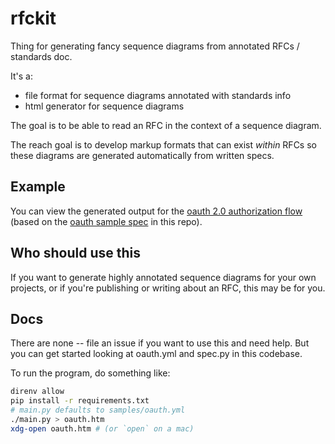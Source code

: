 # rfckit

Thing for generating fancy sequence diagrams from annotated RFCs / standards doc.

It's a:
- file format for sequence diagrams annotated with standards info
- html generator for sequence diagrams

The goal is to be able to read an RFC in the context of a sequence diagram.

The reach goal is to develop markup formats that can exist *within* RFCs so these diagrams are generated automatically from written specs.

## Example

You can view the generated output for the [oauth 2.0 authorization flow](https://abe-winter.github.io/2022/01/23/oauth.html) (based on the [oauth sample spec](./samples/oauth.yml) in this repo).

## Who should use this

If you want to generate highly annotated sequence diagrams for your own projects, or if you're publishing or writing about an RFC, this may be for you.

## Docs

There are none -- file an issue if you want to use this and need help. But you can get started looking at oauth.yml and spec.py in this codebase.

To run the program, do something like:

```sh
direnv allow
pip install -r requirements.txt
# main.py defaults to samples/oauth.yml
./main.py > oauth.htm
xdg-open oauth.htm # (or `open` on a mac)
```
